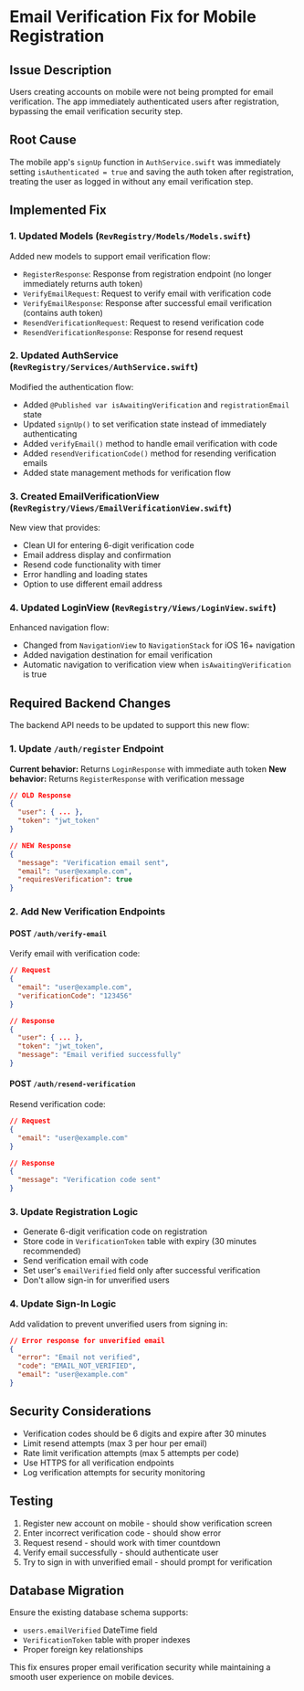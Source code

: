 # Email Verification Fix for Mobile Registration

## Issue Description
Users creating accounts on mobile were not being prompted for email verification. The app immediately authenticated users after registration, bypassing the email verification security step.

## Root Cause
The mobile app's `signUp` function in `AuthService.swift` was immediately setting `isAuthenticated = true` and saving the auth token after registration, treating the user as logged in without any email verification step.

## Implemented Fix

### 1. Updated Models (`RevRegistry/Models/Models.swift`)
Added new models to support email verification flow:
- `RegisterResponse`: Response from registration endpoint (no longer immediately returns auth token)
- `VerifyEmailRequest`: Request to verify email with verification code  
- `VerifyEmailResponse`: Response after successful email verification (contains auth token)
- `ResendVerificationRequest`: Request to resend verification code
- `ResendVerificationResponse`: Response for resend request

### 2. Updated AuthService (`RevRegistry/Services/AuthService.swift`)
Modified the authentication flow:
- Added `@Published var isAwaitingVerification` and `registrationEmail` state
- Updated `signUp()` to set verification state instead of immediately authenticating
- Added `verifyEmail()` method to handle email verification with code
- Added `resendVerificationCode()` method for resending verification emails
- Added state management methods for verification flow

### 3. Created EmailVerificationView (`RevRegistry/Views/EmailVerificationView.swift`)
New view that provides:
- Clean UI for entering 6-digit verification code
- Email address display and confirmation
- Resend code functionality with timer
- Error handling and loading states
- Option to use different email address

### 4. Updated LoginView (`RevRegistry/Views/LoginView.swift`)
Enhanced navigation flow:
- Changed from `NavigationView` to `NavigationStack` for iOS 16+ navigation
- Added navigation destination for email verification
- Automatic navigation to verification view when `isAwaitingVerification` is true

## Required Backend Changes

The backend API needs to be updated to support this new flow:

### 1. Update `/auth/register` Endpoint
**Current behavior:** Returns `LoginResponse` with immediate auth token
**New behavior:** Returns `RegisterResponse` with verification message

```json
// OLD Response
{
  "user": { ... },
  "token": "jwt_token"
}

// NEW Response  
{
  "message": "Verification email sent",
  "email": "user@example.com",
  "requiresVerification": true
}
```

### 2. Add New Verification Endpoints

#### POST `/auth/verify-email`
Verify email with verification code:
```json
// Request
{
  "email": "user@example.com", 
  "verificationCode": "123456"
}

// Response
{
  "user": { ... },
  "token": "jwt_token",
  "message": "Email verified successfully"
}
```

#### POST `/auth/resend-verification` 
Resend verification code:
```json
// Request
{
  "email": "user@example.com"
}

// Response
{
  "message": "Verification code sent"
}
```

### 3. Update Registration Logic
- Generate 6-digit verification code on registration
- Store code in `VerificationToken` table with expiry (30 minutes recommended)
- Send verification email with code
- Set user's `emailVerified` field only after successful verification
- Don't allow sign-in for unverified users

### 4. Update Sign-In Logic  
Add validation to prevent unverified users from signing in:
```json
// Error response for unverified email
{
  "error": "Email not verified",
  "code": "EMAIL_NOT_VERIFIED", 
  "email": "user@example.com"
}
```

## Security Considerations
- Verification codes should be 6 digits and expire after 30 minutes
- Limit resend attempts (max 3 per hour per email)
- Rate limit verification attempts (max 5 attempts per code)
- Use HTTPS for all verification endpoints
- Log verification attempts for security monitoring

## Testing
1. Register new account on mobile - should show verification screen
2. Enter incorrect verification code - should show error
3. Request resend - should work with timer countdown
4. Verify email successfully - should authenticate user
5. Try to sign in with unverified email - should prompt for verification

## Database Migration
Ensure the existing database schema supports:
- `users.emailVerified` DateTime field
- `VerificationToken` table with proper indexes
- Proper foreign key relationships

This fix ensures proper email verification security while maintaining a smooth user experience on mobile devices.